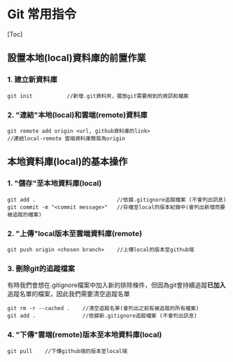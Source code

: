 # Git 常用指令

[Toc]

## 設置本地(local)資料庫的前置作業
### 1. 建立新資料庫

```
git init           //新增.git資料夾，擺放git需要用到的資訊和檔案
```
### 2. "連結"本地(local)和雲端(remote)資料庫
```
git remote add origin <url, github資料庫的link>
//連結local-remote 雲端資料庫簡寫為origin
```

## 本地資料庫(local)的基本操作
### 1. "儲存"至本地資料庫(local)
```
git add .                          //依據.gitignore追蹤檔案 (不會列出訊息)
git commit -m "<commit message>"   //存檔至local的版本紀錄中(會列出新增而要被追蹤的檔案)
```

### 2. "上傳"local版本至雲端資料庫(remote)
```
git push origin <chosen branch>    //上傳local的版本至github端
```


### 3. 刪除git的追蹤檔案

有時我們會想在.gitignore檔案中加入新的排除條件，但因為git會持續追蹤**已加入**追蹤名單的檔案，因此我們需要清空追蹤名單

```
git rm -r --cached .    //清空追蹤名單(會列出之前有被追蹤的所有檔案)
git add .               //依據新.gitignore追蹤檔案 (不會列出訊息)
```

### 4. "下傳"雲端(remote)版本至本地資料庫(local)
```
git pull    //下傳github端的版本至local端
```